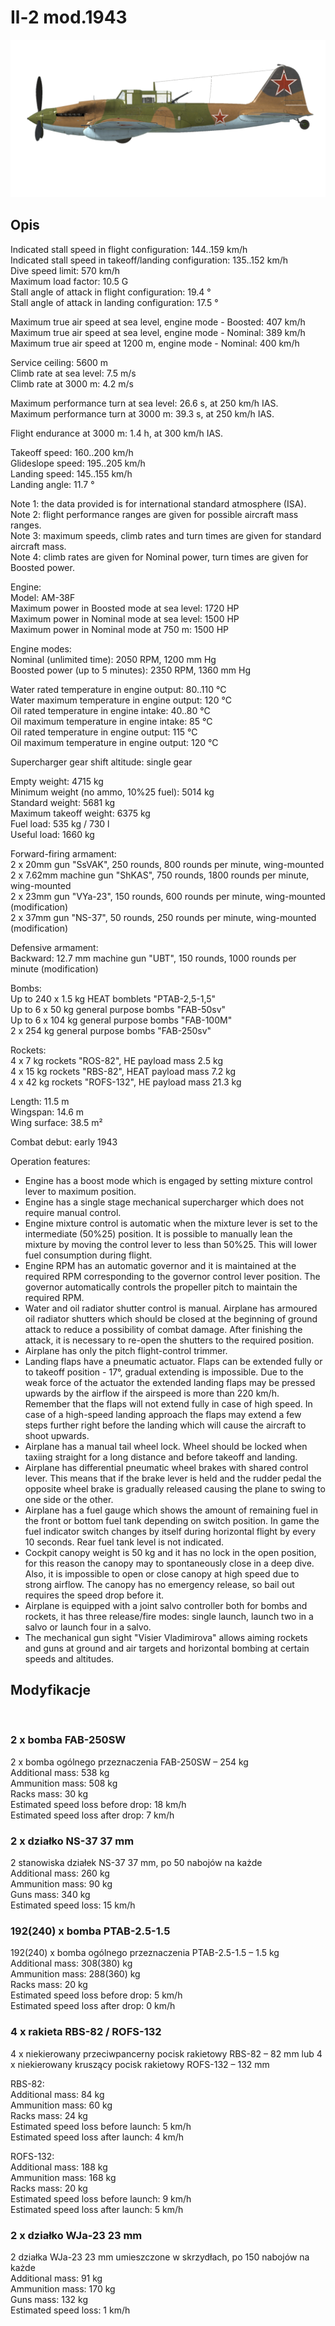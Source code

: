 # Il-2 mod.1943  
  
![il2m43](../images/il2m43.png)  
  
## Opis  
  
Indicated stall speed in flight configuration: 144..159 km/h  
Indicated stall speed in takeoff/landing configuration: 135..152 km/h  
Dive speed limit: 570 km/h  
Maximum load factor: 10.5 G  
Stall angle of attack in flight configuration: 19.4 °  
Stall angle of attack in landing configuration: 17.5 °  
  
Maximum true air speed at sea level, engine mode - Boosted: 407 km/h  
Maximum true air speed at sea level, engine mode - Nominal: 389 km/h  
Maximum true air speed at 1200 m, engine mode - Nominal: 400 km/h  
  
Service ceiling: 5600 m  
Climb rate at sea level: 7.5 m/s  
Climb rate at 3000 m: 4.2 m/s  
  
Maximum performance turn at sea level: 26.6 s, at 250 km/h IAS.  
Maximum performance turn at 3000 m: 39.3 s, at 250 km/h IAS.  
  
Flight endurance at 3000 m: 1.4 h, at 300 km/h IAS.  
  
Takeoff speed: 160..200 km/h  
Glideslope speed: 195..205 km/h  
Landing speed: 145..155 km/h  
Landing angle: 11.7 °  
  
Note 1: the data provided is for international standard atmosphere (ISA).  
Note 2: flight performance ranges are given for possible aircraft mass ranges.  
Note 3: maximum speeds, climb rates and turn times are given for standard aircraft mass.  
Note 4: climb rates are given for Nominal power, turn times are given for Boosted power.  
  
Engine:  
Model: AM-38F  
Maximum power in Boosted mode at sea level: 1720 HP  
Maximum power in Nominal mode at sea level: 1500 HP  
Maximum power in Nominal mode at 750 m: 1500 HP  
  
Engine modes:  
Nominal (unlimited time): 2050 RPM, 1200 mm Hg  
Boosted power (up to 5 minutes): 2350 RPM, 1360 mm Hg  
  
Water rated temperature in engine output: 80..110 °C  
Water maximum temperature in engine output: 120 °C  
Oil rated temperature in engine intake: 40..80 °C  
Oil maximum temperature in engine intake: 85 °C  
Oil rated temperature in engine output: 115 °C  
Oil maximum temperature in engine output: 120 °C  
  
Supercharger gear shift altitude: single gear  
  
Empty weight: 4715 kg  
Minimum weight (no ammo, 10%25 fuel): 5014 kg  
Standard weight: 5681 kg  
Maximum takeoff weight: 6375 kg  
Fuel load: 535 kg / 730 l  
Useful load: 1660 kg  
  
Forward-firing armament:  
2 x 20mm gun "SsVAK", 250 rounds, 800 rounds per minute, wing-mounted  
2 x 7.62mm machine gun "ShKAS", 750 rounds, 1800 rounds per minute, wing-mounted  
2 x 23mm gun "VYa-23", 150 rounds, 600 rounds per minute, wing-mounted (modification)  
2 x 37mm gun "NS-37", 50 rounds, 250 rounds per minute, wing-mounted (modification)  
  
Defensive armament:  
Backward: 12.7 mm machine gun "UBT", 150 rounds, 1000 rounds per minute (modification)  
  
Bombs:  
Up to 240 x 1.5 kg HEAT bomblets "PTAB-2,5-1,5"  
Up to 6 x 50 kg general purpose bombs "FAB-50sv"  
Up to 6 x 104 kg general purpose bombs "FAB-100M"  
2 x 254 kg general purpose bombs "FAB-250sv"  
  
Rockets:  
4 x 7 kg rockets "ROS-82", HE payload mass 2.5 kg  
4 x 15 kg rockets "RBS-82", HEAT payload mass 7.2 kg  
4 x 42 kg rockets "ROFS-132", HE payload mass 21.3 kg  
  
Length: 11.5 m  
Wingspan: 14.6 m  
Wing surface: 38.5 m²  
  
Combat debut: early 1943  
  
Operation features:  
- Engine has a boost mode which is engaged by setting mixture control lever to maximum position.  
- Engine has a single stage mechanical supercharger which does not require manual control.  
- Engine mixture control is automatic when the mixture lever is set to the intermediate (50%25) position. It is possible to manually lean the mixture by moving the control lever to less than 50%25. This will lower fuel consumption during flight.  
- Engine RPM has an automatic governor and it is maintained at the required RPM corresponding to the governor control lever position. The governor automatically controls the propeller pitch to maintain the required RPM.  
- Water and oil radiator shutter control is manual. Airplane has armoured oil radiator shutters which should be closed at the beginning of ground attack to reduce a possibility of combat damage. After finishing the attack, it is necessary to re-open the shutters to the required position.  
- Airplane has only the pitch flight-control trimmer.  
- Landing flaps have a pneumatic actuator. Flaps can be extended fully or to takeoff position - 17°, gradual extending is impossible. Due to the weak force of the actuator the extended landing flaps may be pressed upwards by the airflow if the airspeed is more than 220 km/h. Remember that the flaps will not extend fully in case of high speed. In case of a high-speed landing approach the flaps may extend a few steps further right before the landing which will cause the aircraft to shoot upwards.  
- Airplane has a manual tail wheel lock. Wheel should be locked when taxiing straight for a long distance and before takeoff and landing.  
- Airplane has differential pneumatic wheel brakes with shared control lever. This means that if the brake lever is held and the rudder pedal the opposite wheel brake is gradually released causing the plane to swing to one side or the other.  
- Airplane has a fuel gauge which shows the amount of remaining fuel in the front or bottom fuel tank depending on switch position. In game the fuel indicator switch changes by itself during horizontal flight by every 10 seconds. Rear fuel tank level is not indicated.   
- Cockpit canopy weight is 50 kg and it has no lock in the open position, for this reason the canopy may to spontaneously close in a deep dive. Also, it is impossible to open or close canopy at high speed due to strong airflow. The canopy has no emergency release, so bail out requires the speed drop before it.  
- Airplane is equipped with a joint salvo controller both for bombs and rockets, it has three release/fire modes: single launch, launch two in a salvo or launch four in a salvo.  
- The mechanical gun sight "Visier Vladimirova" allows aiming rockets and guns at ground and air targets and horizontal bombing at certain speeds and altitudes.  
  
## Modyfikacje  
  ﻿
  
  
### 2 x bomba FAB-250SW  
  
2 x bomba ogólnego przeznaczenia FAB-250SW – 254 kg  
Additional mass: 538 kg  
Ammunition mass: 508 kg  
Racks mass: 30 kg  
Estimated speed loss before drop: 18 km/h  
Estimated speed loss after drop: 7 km/h  ﻿
  
  
### 2 x działko NS-37 37 mm  
  
2 stanowiska działek NS-37 37 mm, po 50 nabojów na każde  
Additional mass: 260 kg  
Ammunition mass: 90 kg  
Guns mass: 340 kg  
Estimated speed loss: 15 km/h  ﻿
  
### 192(240) x bomba PTAB-2.5-1.5  
  
192(240) x bomba ogólnego przeznaczenia PTAB-2.5-1.5 – 1.5 kg  
Additional mass: 308(380) kg  
Ammunition mass: 288(360) kg  
Racks mass: 20 kg  
Estimated speed loss before drop: 5 km/h  
Estimated speed loss after drop: 0 km/h  ﻿
  
### 4 x rakieta RBS-82 / ROFS-132  
  
4 x niekierowany przeciwpancerny pocisk rakietowy RBS-82 – 82 mm lub 4 x niekierowany kruszący pocisk rakietowy ROFS-132 – 132 mm  
  
RBS-82:  
Additional mass: 84 kg  
Ammunition mass: 60 kg  
Racks mass: 24 kg  
Estimated speed loss before launch: 5 km/h  
Estimated speed loss after launch: 4 km/h  
  
ROFS-132:  
Additional mass: 188 kg  
Ammunition mass: 168 kg  
Racks mass: 20 kg  
Estimated speed loss before launch: 9 km/h  
Estimated speed loss after launch: 5 km/h  ﻿
  
  
### 2 x działko WJa-23 23 mm  
  
2 działka WJa-23 23 mm umieszczone w skrzydłach, po 150 nabojów na każde  
Additional mass: 91 kg  
Ammunition mass: 170 kg  
Guns mass: 132 kg  
Estimated speed loss: 1 km/h  